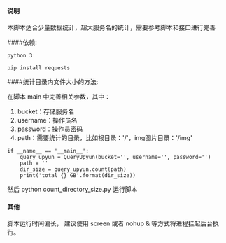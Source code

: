 #### 说明

本脚本适合少量数据统计，超大服务名的统计，需要参考脚本和接口进行完善

####依赖:
```
python 3
```

```
pip install requests
```

####统计目录内文件大小的方法:

在脚本 main 中完善相关参数，其中：

1. bucket：存储服务名
2. username：操作员名
3. password：操作员密码
4. path：需要统计的目录，比如根目录：'/'，img图片目录：'/img'


```
if __name__ == '__main__':
    query_upyun = QueryUpyun(bucket='', username='', password='')
    path = ''
    dir_size = query_upyun.count(path)
    print('total {} GB'.format(dir_size))
```



然后 python count_directory_size.py 运行脚本

#### 其他

脚本运行时间偏长， 建议使用 screen 或者 nohup & 等方式将进程挂起后台执行。



